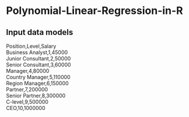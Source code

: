 # Polynomial-Linear-Regression-in-R
## Input data models
Position,Level,Salary <br/>
Business Analyst,1,45000 <br/>
Junior Consultant,2,50000 <br/>
Senior Consultant,3,60000 <br/>
Manager,4,80000 <br/>
Country Manager,5,110000 <br/>
Region Manager,6,150000 <br/>
Partner,7,200000 <br/>
Senior Partner,8,300000 <br/>
C-level,9,500000 <br/>
CEO,10,1000000
